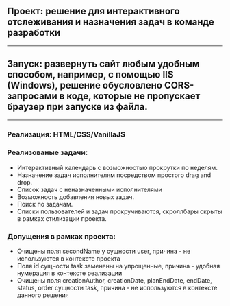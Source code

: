 ## Проект: решение для интерактивного отслеживания и назначения задач в команде разработки
___
## Запуск: развернуть сайт любым удобным способом, например, с помощью IIS (Windows), решение обусловлено CORS-запросами в коде, которые не пропускает браузер при запуске из файла.
___
### Реализация: HTML/CSS/VanillaJS
### Реализованые задачи:
- Интерактивный календарь с возможностью прокрутки по неделям.
- Назначение задач исполнителям посредством простого drag and drop.
- Список задач с неназначенными исполнителями
- Возможность добавления новых задач.
- Поиск по задачам.
- Списки пользователей и задач прокручиваются, скроллбары скрыты в рамках стилизации проекта.
### Допущения в рамках проекта:
- Очищены поля secondName у сущности user, причина - не используются в контексте проекта
- Поля id сущности task заменены на упрощенные, причина - удобная нумерация в контексте реализации
- Очищены поля creationAuthor, creationDate, planEndDate, endDate, status, order сущности task, причина - не используются в контексте данного решения
